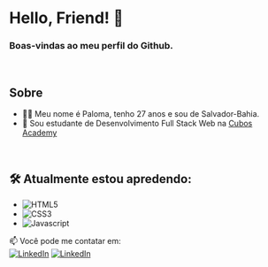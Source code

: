 # Hello, Friend! 👋  

### Boas-vindas ao meu perfil do Github.

<br/>

## Sobre
  - 👩‍💻 Meu nome é Paloma, tenho 27 anos e sou de Salvador-Bahia.  
  - 📖 Sou estudante de Desenvolvimento Full Stack Web na <a href="https://www.cubos.academy/" target="_blank">Cubos Academy</a>
 
<br/>

## 🛠️ Atualmente estou apredendo:
  - ![HTML5](https://img.shields.io/badge/-HTML5-red)
  - ![CSS3](https://img.shields.io/badge/-CSS3-blue)
  - ![Javascript](https://img.shields.io/badge/-Javascript-orange) 

📫 Você pode me contatar em: <br/>
[![LinkedIn](https://img.shields.io/static/v1?label=&message=LinkedIn&color=blue&style=flat-square&logo=LinkedIn&logoColor=white)](https://www.linkedin.com/in/plmsz/)
[![LinkedIn](https://img.shields.io/static/v1?label=&message=Email&color=red&style=flat-square&logo=Gmail&logoColor=white)](mailto:plmsouzaoliveira@gmail.com)
